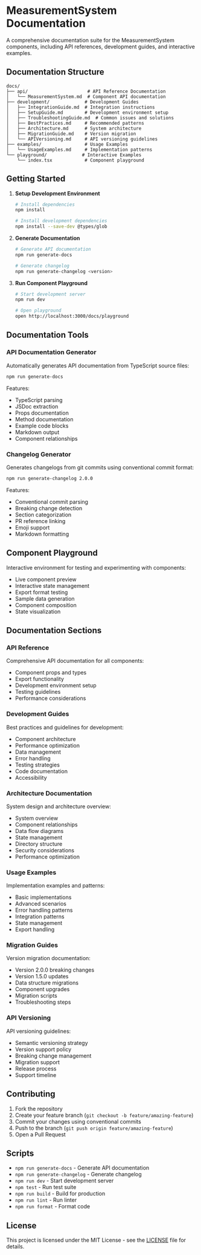 # MeasurementSystem Documentation

A comprehensive documentation suite for the MeasurementSystem components, including API references, development guides, and interactive examples.

## Documentation Structure

```
docs/
├── api/                      # API Reference Documentation
│   └── MeasurementSystem.md  # Component API documentation
├── development/             # Development Guides
│   ├── IntegrationGuide.md  # Integration instructions
│   ├── SetupGuide.md        # Development environment setup
│   ├── TroubleshootingGuide.md  # Common issues and solutions
│   ├── BestPractices.md     # Recommended patterns
│   ├── Architecture.md      # System architecture
│   ├── MigrationGuide.md    # Version migration
│   └── APIVersioning.md     # API versioning guidelines
├── examples/                # Usage Examples
│   └── UsageExamples.md     # Implementation patterns
└── playground/             # Interactive Examples
    └── index.tsx            # Component playground
```

## Getting Started

1. **Setup Development Environment**
   ```bash
   # Install dependencies
   npm install

   # Install development dependencies
   npm install --save-dev @types/glob
   ```

2. **Generate Documentation**
   ```bash
   # Generate API documentation
   npm run generate-docs

   # Generate changelog
   npm run generate-changelog <version>
   ```

3. **Run Component Playground**
   ```bash
   # Start development server
   npm run dev

   # Open playground
   open http://localhost:3000/docs/playground
   ```

## Documentation Tools

### API Documentation Generator

Automatically generates API documentation from TypeScript source files:

```bash
npm run generate-docs
```

Features:
- TypeScript parsing
- JSDoc extraction
- Props documentation
- Method documentation
- Example code blocks
- Markdown output
- Component relationships

### Changelog Generator

Generates changelogs from git commits using conventional commit format:

```bash
npm run generate-changelog 2.0.0
```

Features:
- Conventional commit parsing
- Breaking change detection
- Section categorization
- PR reference linking
- Emoji support
- Markdown formatting

## Component Playground

Interactive environment for testing and experimenting with components:

- Live component preview
- Interactive state management
- Export format testing
- Sample data generation
- Component composition
- State visualization

## Documentation Sections

### API Reference

Comprehensive API documentation for all components:
- Component props and types
- Export functionality
- Development environment setup
- Testing guidelines
- Performance considerations

### Development Guides

Best practices and guidelines for development:
- Component architecture
- Performance optimization
- Data management
- Error handling
- Testing strategies
- Code documentation
- Accessibility

### Architecture Documentation

System design and architecture overview:
- System overview
- Component relationships
- Data flow diagrams
- State management
- Directory structure
- Security considerations
- Performance optimization

### Usage Examples

Implementation examples and patterns:
- Basic implementations
- Advanced scenarios
- Error handling patterns
- Integration patterns
- State management
- Export handling

### Migration Guides

Version migration documentation:
- Version 2.0.0 breaking changes
- Version 1.5.0 updates
- Data structure migrations
- Component upgrades
- Migration scripts
- Troubleshooting steps

### API Versioning

API versioning guidelines:
- Semantic versioning strategy
- Version support policy
- Breaking change management
- Migration support
- Release process
- Support timeline

## Contributing

1. Fork the repository
2. Create your feature branch (`git checkout -b feature/amazing-feature`)
3. Commit your changes using conventional commits
4. Push to the branch (`git push origin feature/amazing-feature`)
5. Open a Pull Request

## Scripts

- `npm run generate-docs` - Generate API documentation
- `npm run generate-changelog` - Generate changelog
- `npm run dev` - Start development server
- `npm test` - Run test suite
- `npm run build` - Build for production
- `npm run lint` - Run linter
- `npm run format` - Format code

## License

This project is licensed under the MIT License - see the [LICENSE](LICENSE) file for details.
